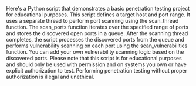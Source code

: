 Here's a Python script that demonstrates a basic penetration testing project for educational purposes.
This script defines a target host and port range. It uses a separate thread to perform port scanning using the scan_thread function. 
The scan_ports function iterates over the specified range of ports and stores the discovered open ports in a queue.
After the scanning thread completes, the script processes the discovered ports from the queue and performs vulnerability scanning on each port using the scan_vulnerabilities function. 
You can add your own vulnerability scanning logic based on the discovered ports.
Please note that this script is for educational purposes and should only be used with permission and on systems you own or have explicit authorization to test. 
Performing penetration testing without proper authorization is illegal and unethical.


